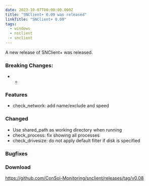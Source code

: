 ```yaml
---
date: 2023-10-07T00:00:00.000Z
title: "SNClient+ 0.09 was released"
linkTitle: "SNClient+ 0.09"
tags:
  - windows
  - nsclient
  - snclient
---
```

A new release of SNClient+ was released.
### Breaking Changes:
* -
### Features
* check_network: add name/exclude and speed
### Changed
* Use shared_path as working directory when running
* check_process: fix showing all processes
* check_drivesize: do not apply default filter if disk is specified
### Bugfixes
### Download
<https://github.com/ConSol-Monitoring/snclient/releases/tag/v0.08>


